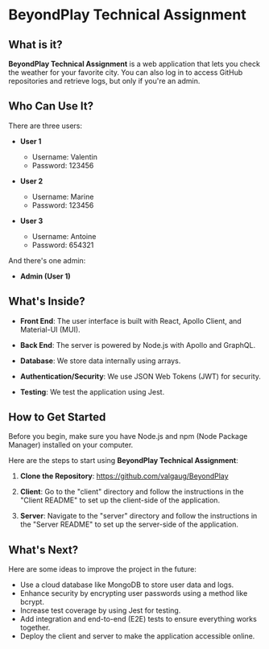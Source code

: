 # BeyondPlay Technical Assignment

## What is it?

**BeyondPlay Technical Assignment** is a web application that lets you check the weather for your favorite city. You can also log in to access GitHub repositories and retrieve logs, but only if you're an admin.

## Who Can Use It?

There are three users:

- **User 1**

  - Username: Valentin
  - Password: 123456

- **User 2**

  - Username: Marine
  - Password: 123456

- **User 3**
  - Username: Antoine
  - Password: 654321

And there's one admin:

- **Admin (User 1)**

## What's Inside?

- **Front End**: The user interface is built with React, Apollo Client, and Material-UI (MUI).

- **Back End**: The server is powered by Node.js with Apollo and GraphQL.

- **Database**: We store data internally using arrays.

- **Authentication/Security**: We use JSON Web Tokens (JWT) for security.

- **Testing**: We test the application using Jest.

## How to Get Started

Before you begin, make sure you have Node.js and npm (Node Package Manager) installed on your computer.

Here are the steps to start using **BeyondPlay Technical Assignment**:

1. **Clone the Repository**: https://github.com/valgaug/BeyondPlay

2. **Client**: Go to the "client" directory and follow the instructions in the "Client README" to set up the client-side of the application.

3. **Server**: Navigate to the "server" directory and follow the instructions in the "Server README" to set up the server-side of the application.

## What's Next?

Here are some ideas to improve the project in the future:

- Use a cloud database like MongoDB to store user data and logs.
- Enhance security by encrypting user passwords using a method like bcrypt.
- Increase test coverage by using Jest for testing.
- Add integration and end-to-end (E2E) tests to ensure everything works together.
- Deploy the client and server to make the application accessible online.
